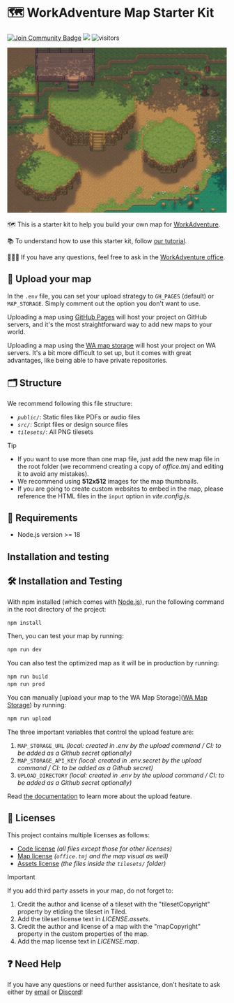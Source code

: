 # 🗺️ WorkAdventure Map Starter Kit

<a href="https://discord.gg/G6Xh9ZM9aR" target="blank"><img src="https://img.shields.io/discord/821338762134290432.svg?style=flat&label=Join%20Community&color=7289DA" alt="Join Community Badge"/></a>
<a href="https://x.com/workadventure_" target="blank"><img src="https://img.shields.io/twitter/follow/workadventure_.svg?style=social" /></a>
![visitors](https://vbr.nathanchung.dev/badge?page_id=workadventure.map-starter-kit&color=00cf00)

![office map thumbnail](./office.png)

🗺️ This is a starter kit to help you build your own map for [WorkAdventure](https://workadventu.re).

📚 To understand how to use this starter kit, follow [our tutorial](https://docs.workadventu.re/map-building/tiled-editor/).

👨🏻‍🔧 If you have any questions, feel free to ask in the [WorkAdventure office](https://play.staging.workadventu.re/@/tcm/workadventure/wa-village).

## 🚀 Upload your map

In the `.env` file, you can set your upload strategy to `GH_PAGES` (default) or `MAP_STORAGE`. Simply comment out the option you don't want to use.

Uploading a map using [GitHub Pages](https://docs.github.com/pages) will host your project on GitHub servers, and it's the most straightforward way to add new maps to your world.

Uploading a map using the [WA map storage](https://docs.workadventu.re/map-building/tiled-editor/publish/wa-hosted) will host your project on WA servers. It's a bit more difficult to set up, but it comes with great advantages, like being able to have private repositories.

## 🗂️ Structure

We recommend following this file structure:

- *`public/`*: Static files like PDFs or audio files
- *`src/`*: Script files or design source files
- *`tilesets/`*: All PNG tilesets

> [!TIP]
> - If you want to use more than one map file, just add the new map file in the root folder (we recommend creating a copy of *office.tmj* and editing it to avoid any mistakes).
> - We recommend using **512x512** images for the map thumbnails.
> - If you are going to create custom websites to embed in the map, please reference the HTML files in the `input` option in *vite.config.js*.

## 📜 Requirements

- Node.js version >= 18

## Installation and testing

## 🛠️ Installation and Testing

With npm installed (which comes with [Node.js](https://nodejs.org/en/)), run the following command in the root directory of the project:

```bash
npm install
```

Then, you can test your map by running:

```bash
npm run dev
```

You can also test the optimized map as it will be in production by running:

```bash
npm run build
npm run prod
```

You can manually [upload your map to the WA Map Storage]([WA Map Storage](https://github.com/workadventure/upload-maps)) by running:

```bash
npm run upload
```

The three important variables that control the upload feature are:

1. `MAP_STORAGE_URL` *(local: created in .env by the upload command / CI: to be added as a Github secret optionally)*
2. `MAP_STORAGE_API_KEY` *(local: created in .env.secret by the upload command / CI: to be added as a Github secret)*
3. `UPLOAD_DIRECTORY` *(local: created in .env by the upload command / CI: to be added as a Github secret optionally)*

Read [the documentation](https://docs.workadventu.re/map-building/tiled-editor/publish/wa-hosted) to learn more about the upload feature.

## 📜 Licenses

This project contains multiple licenses as follows:

* [Code license](./LICENSE.code) *(all files except those for other licenses)*
* [Map license](./LICENSE.map) *(`office.tmj` and the map visual as well)*
* [Assets license](./LICENSE.assets) *(the files inside the `tilesets/` folder)*

> [!IMPORTANT]
> If you add third party assets in your map, do not forget to:
> 1. Credit the author and license of a tileset with the "tilesetCopyright" property by etiding the tileset in Tiled.
> 2. Add the tileset license text in *LICENSE.assets*.
> 3. Credit the author and license of a map with the "mapCopyright" property in the custom properties of the map.
> 4. Add the map license text in *LICENSE.map*.

## ❓ Need Help

If you have any questions or need further assistance, don't hesitate to ask either by [email](mailto:hello@workadventu.re) or [Discord](https://discord.gg/G6Xh9ZM9aR)!